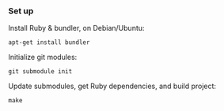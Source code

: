 ### Set up

Install Ruby & bundler, on Debian/Ubuntu:

	apt-get install bundler

Initialize git modules:

	git submodule init

Update submodules, get Ruby dependencies, and build project:

	make
